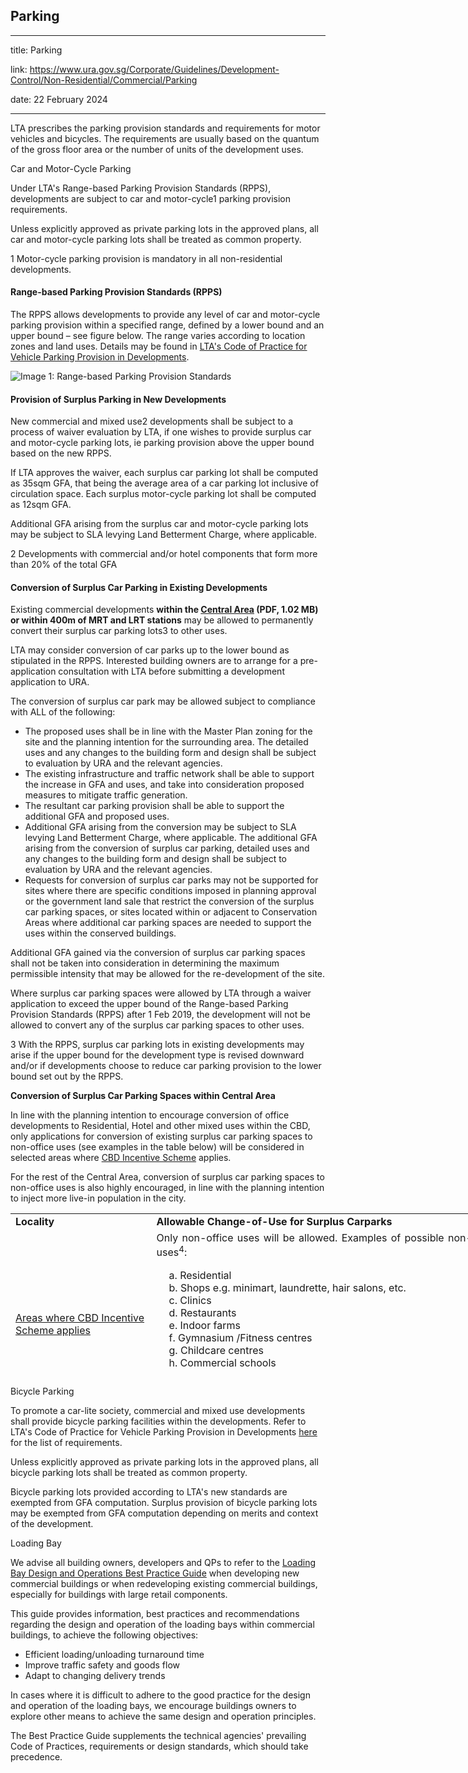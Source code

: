 ## Parking
---
title: Parking

link: https://www.ura.gov.sg/Corporate/Guidelines/Development-Control/Non-Residential/Commercial/Parking

date: 22 February 2024

---


LTA prescribes the parking provision standards and requirements for motor vehicles and bicycles. The requirements are usually based on the quantum of the gross floor area or the number of units of the development uses.

Car and Motor-Cycle Parking

Under LTA's Range-based Parking Provision Standards (RPPS), developments are subject to car and motor-cycle1 parking provision requirements.

Unless explicitly approved as private parking lots in the approved plans, all car and motor-cycle parking lots shall be treated as common property.

1 Motor-cycle parking provision is mandatory in all non-residential developments.

#### Range-based Parking Provision Standards (RPPS)

The RPPS allows developments to provide any level of car and motor-cycle parking provision within a specified range, defined by a lower bound and an upper bound – see figure below. The range varies according to location zones and land uses. Details may be found in [LTA's Code of Practice for Vehicle Parking Provision in Developments](https://www.lta.gov.sg/content/ltagov/en/industry_innovations/industry_matters/development_construction_resources/vehicle_parking/requirements_for_vehicle_parking_proposals.html).

![Image 1: Range-based Parking Provision Standards](https://www.ura.gov.sg/-/media/Corporate/Guidelines/Development-control/Industrial/Range_Based_Car_Parking_Standard.jpg?h=100%25&w=100%25)



#### Provision of Surplus Parking in New Developments

New commercial and mixed use2 developments shall be subject to a process of waiver evaluation by LTA, if one wishes to provide surplus car and motor-cycle parking lots, ie parking provision above the upper bound based on the new RPPS.

If LTA approves the waiver, each surplus car parking lot shall be computed as 35sqm GFA, that being the average area of a car parking lot inclusive of circulation space. Each surplus motor-cycle parking lot shall be computed as 12sqm GFA.

Additional GFA arising from the surplus car and motor-cycle parking lots may be subject to SLA levying Land Betterment Charge, where applicable.

2 Developments with commercial and/or hotel components that form more than 20% of the total GFA

#### Conversion of Surplus Car Parking in Existing Developments

Existing commercial developments **within the [Central Area](https://www.ura.gov.sg/-/media/Corporate/Guidelines/Development-control/Flats-Condominiums/Central_Area_Map_1.pdf) (PDF, 1.02 MB) or within 400m of MRT and LRT stations** may be allowed to permanently convert their surplus car parking lots3 to other uses.

LTA may consider conversion of car parks up to the lower bound as stipulated in the RPPS. Interested building owners are to arrange for a pre-application consultation with LTA before submitting a development application to URA.

The conversion of surplus car park may be allowed subject to compliance with ALL of the following:

-   The proposed uses shall be in line with the Master Plan zoning for the site and the planning intention for the surrounding area. The detailed uses and any changes to the building form and design shall be subject to evaluation by URA and the relevant agencies.
-   The existing infrastructure and traffic network shall be able to support the increase in GFA and uses, and take into consideration proposed measures to mitigate traffic generation.
-   The resultant car parking provision shall be able to support the additional GFA and proposed uses.
-   Additional GFA arising from the conversion may be subject to SLA levying Land Betterment Charge, where applicable. The additional GFA arising from the conversion of surplus car parking, detailed uses and any changes to the building form and design shall be subject to evaluation by URA and the relevant agencies.
-   Requests for conversion of surplus car parks may not be supported for sites where there are specific conditions imposed in planning approval or the government land sale that restrict the conversion of the surplus car parking spaces, or sites located within or adjacent to Conservation Areas where additional car parking spaces are needed to support the uses within the conserved buildings.

Additional GFA gained via the conversion of surplus car parking spaces shall not be taken into consideration in determining the maximum permissible intensity that may be allowed for the re-development of the site.

Where surplus car parking spaces were allowed by LTA through a waiver application to exceed the upper bound of the Range-based Parking Provision Standards (RPPS) after 1 Feb 2019, the development will not be allowed to convert any of the surplus car parking spaces to other uses.

3 With the RPPS, surplus car parking lots in existing developments may arise if the upper bound for the development type is revised downward and/or if developments choose to reduce car parking provision to the lower bound set out by the RPPS.

**Conversion of Surplus Car Parking Spaces within Central Area**

In line with the planning intention to encourage conversion of office developments to Residential, Hotel and other mixed uses within the CBD, only applications for conversion of existing surplus car parking spaces to non-office uses (see examples in the table below) will be considered in selected areas where [CBD Incentive Scheme](https://www.ura.gov.sg/Corporate/Data/circulars/2019/Mar/dc19-04) applies.

For the rest of the Central Area, conversion of surplus car parking spaces to non-office uses is also highly encouraged, in line with the planning intention to inject more live-in population in the city.

<table style="width: 790px; height: 260px;"><tbody><tr><td style="text-align: justify;"><strong>Locality </strong></td><td style="text-align: justify;"><strong>Allowable Change-of-Use for Surplus Carparks  </strong></td></tr><tr><td style="text-align: left;"><a></a><a href="/-/media/Corporate/Guidelines/Development-control/Circulars/2020/Aug/dc20-06---Appendix.pdf" target="_blank">Areas where CBD Incentive Scheme applies </a> </td><td style="text-align: justify;">Only non-office uses will be allowed. Examples of possible non-office uses<sup>4</sup>:  <br><p style="text-align: justify; margin-left: 20px;">a. Residential<br>b. Shops e.g. minimart, laundrette, hair salons, etc.<br>c. Clinics<br>d. Restaurants<br>e. Indoor farms<br>f. Gymnasium /Fitness centres<br>g. Childcare centres<br>h. Commercial schools</p><p style="text-align: justify; font-size: 16px;"><sup>4 </sup>This is not an exhaustive list. Allowable uses will be subject to planning evaluation and will therefore vary from site to site.</p></td></tr><tr><td style="text-align: justify;">Rest of Central Area  </td><td style="text-align: justify;">Non-office uses are highly encouraged.  </td></tr></tbody></table>

Bicycle Parking

To promote a car-lite society, commercial and mixed use developments shall provide bicycle parking facilities within the developments. Refer to LTA's Code of Practice for Vehicle Parking Provision in Developments [here](https://www.lta.gov.sg/content/ltagov/en/industry_innovations/industry_matters/development_construction_resources/vehicle_parking/requirements_for_vehicle_parking_proposals.html) for the list of requirements.

Unless explicitly approved as private parking lots in the approved plans, all bicycle parking lots shall be treated as common property.

Bicycle parking lots provided according to LTA's new standards are exempted from GFA computation. Surplus provision of bicycle parking lots may be exempted from GFA computation depending on merits and context of the development.

Loading Bay

We advise all building owners, developers and QPs to refer to the [Loading Bay Design and Operations Best Practice Guide](https://www.ura.gov.sg/-/media/Corporate/Guidelines/Development-control/Circulars/2020/Jul/dc20-05---Guideline.pdf) when developing new commercial buildings or when redeveloping existing commercial buildings, especially for buildings with large retail components.

This guide provides information, best practices and recommendations regarding the design and operation of the loading bays within commercial buildings, to achieve the following objectives:

-   Efficient loading/unloading turnaround time
-   Improve traffic safety and goods flow
-   Adapt to changing delivery trends

In cases where it is difficult to adhere to the good practice for the design and operation of the loading bays, we encourage buildings owners to explore other means to achieve the same design and operation principles.

The Best Practice Guide supplements the technical agencies' prevailing Code of Practices, requirements or design standards, which should take precedence.



